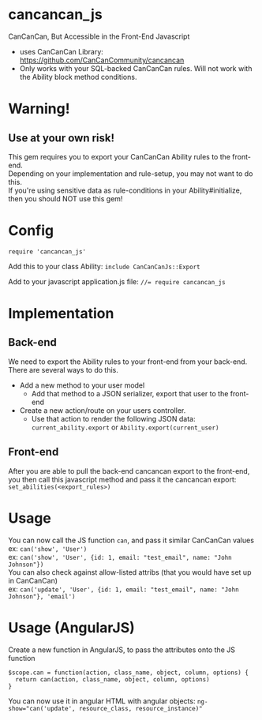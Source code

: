 # cancancan_js
CanCanCan, But Accessible in the Front-End Javascript
- uses CanCanCan Library: https://github.com/CanCanCommunity/cancancan
- Only works with your SQL-backed CanCanCan rules. Will not work with the Ability block method conditions.

# Warning!
## Use at your own risk!
This gem requires you to export your CanCanCan Ability rules to the front-end.  
Depending on your implementation and rule-setup, you may not want to do this.  
If you're using sensitive data as rule-conditions in your Ability#initialize, then you should NOT use this gem!

# Config
`require 'cancancan_js'`

Add this to your class Ability:
`include CanCanCanJs::Export`

Add to your javascript application.js file:
`//= require cancancan_js`

# Implementation
## Back-end
We need to export the Ability rules to your front-end from your back-end. There are several ways to do this.
- Add a new method to your user model
  - Add that method to a JSON serializer, export that user to the front-end
- Create a new action/route on your users controller.
  - Use that action to render the following JSON data: `current_ability.export` or `Ability.export(current_user)`

## Front-end
After you are able to pull the back-end cancancan export to the front-end, you then call this javascript method and pass it the cancancan export:
`set_abilities(<export_rules>)`

# Usage
You can now call the JS function `can`, and pass it similar CanCanCan values  
ex: `can('show', 'User')`  
ex: `can('show', 'User', {id: 1, email: "test_email", name: "John Johnson"})`  
You can also check against allow-listed attribs (that you would have set up in CanCanCan)  
ex: `can('update', 'User', {id: 1, email: "test_email", name: "John Johnson"}, 'email')`  

# Usage (AngularJS)  
Create a new function in AngularJS, to pass the attributes onto the JS function  
```
$scope.can = function(action, class_name, object, column, options) {
  return can(action, class_name, object, column, options)
}
```
You can now use it in angular HTML with angular objects:
`ng-show="can('update', resource_class, resource_instance)"`
